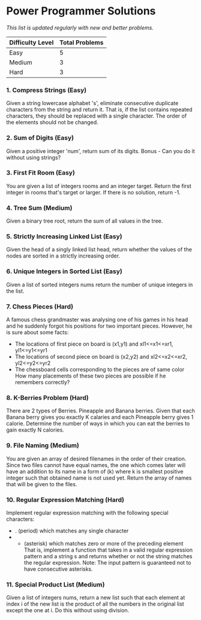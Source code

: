 # Power Programmer Solutions
*This list is updated regularly with new and better problems.*

| Difficulty Level | Total Problems |
| --- | --- |
| Easy | 5 |
| Medium | 3 |
| Hard | 3 |

### 1. Compress Strings (Easy)
Given a string lowercase alphabet 's', eliminate consecutive duplicate characters from the string and return it. That is, if the list contains repeated characters, they should be replaced with a single character. The order of the elements should not be changed. 

### 2. Sum of Digits (Easy)
Given a positive integer 'num', return sum of its digits. 
Bonus - Can you do it without using strings?

### 3. First Fit Room (Easy)
You are given a list of integers rooms and an integer target. Return the first integer in rooms that's target or larger. If there is no solution, return -1.

### 4. Tree Sum (Medium)
Given a binary tree root, return the sum of all values in the tree.

### 5. Strictly Increasing Linked List (Easy)
Given the head of a singly linked list head, return whether the values of the nodes are sorted in a strictly increasing order.

### 6. Unique Integers in Sorted List (Easy)
Given a list of sorted integers nums return the number of unique integers in the list.

### 7. Chess Pieces (Hard)
A famous chess grandmaster was analysing one of his games in his head and he suddenly forgot his positions for two important pieces.
However, he is sure about some facts:
- The locations of first piece on board is (x1,y1) and xl1<=x1<=xr1, yl1<=y1<=yr1
- The locations of second piece on board is (x2,y2) and xl2<=x2<=xr2, yl2<=y2<=yr2
- The chessboard cells corresponding to the pieces are of same color
How many placements of these two pieces are possible if he remembers correctly?

### 8. K-Berries Problem (Hard)
There are 2 types of Berries. Pineapple and Banana berries. Given that each Banana berry gives you exactly K calaries and each Pineapple berry gives 1 calorie. Determine the number of ways in which you can eat the berries to gain exactly N calories.

### 9. File Naming (Medium)
You are given an array of desired filenames in the order of their creation. Since two files cannot have equal names, the one which comes later will have an addition to its name in a form of (k) where k is smallest positive integer such that obtained name is not used yet. Return the array of names that will be given to the files.

### 10. Regular Expression Matching (Hard)
Implement regular expression matching with the following special characters:
- . (period) which matches any single character
- * (asterisk) which matches zero or more of the preceding element
That is, implement a function that takes in a valid regular expression pattern and a string s and returns whether or not the string matches the regular expression.
Note: The input pattern is guaranteed not to have consecutive asterisks.

### 11. Special Product List (Medium)
Given a list of integers nums, return a new list such that each element at index i of the new list is the product of all the numbers in the original list except the one at i. Do this without using division.

